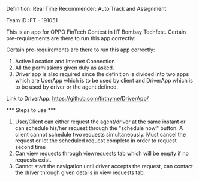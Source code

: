 Definition: Real Time Recommender: Auto Track and Assignment

Team ID :FT - 191051

This is an app for OPPO FinTech Contest in IIT Bombay Techfest. Certain pre-requirements are there to run this app correctly:

Certain pre-requirements are there to run this app correctly:
1. Active Location and Internet Connection
2. All the permissions given duly as asked.
3. Driver app is also required since the definition is divided into two apps which are UserApp which is to be used by client
   and DriverApp which is to be used by driver or the agent defined.
   
Link to DriverApp:  https://github.com/tirthyme/DriverApp/
   
***  Steps to use  ***

1. User/Client can either request the agent/driver at the same instant or can schedule his/her request through the "schedule now." button.
   A client cannot schedule two requests simultaneously. Must cancel the request or let the scheduled request complete in order to request
   second time
2. Can view requests through viewrequests tab which will be empty if no requests exist.
3. Cannot start the navigation until driver accepts the request, can contact the driver through given details in view requests tab.
